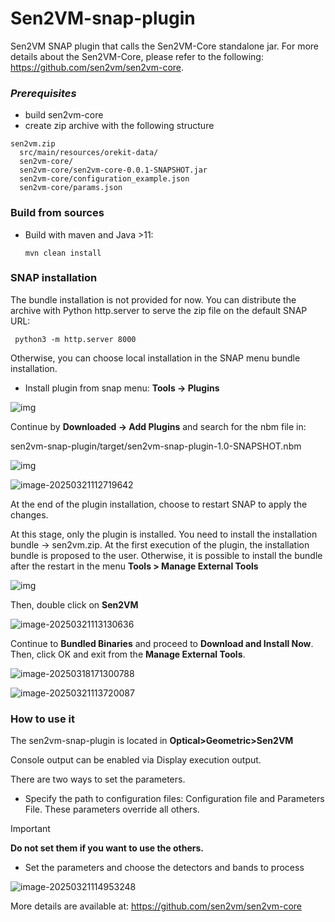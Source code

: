 # Sen2VM-snap-plugin

Sen2VM SNAP plugin that calls the Sen2VM-Core standalone jar. For more details about the Sen2VM-Core, please refer to the following: https://github.com/sen2vm/sen2vm-core.

### *Prerequisites*

* build sen2vm-core
* create zip archive with the following structure
```
sen2vm.zip 
  src/main/resources/orekit-data/ 
  sen2vm-core/
  sen2vm-core/sen2vm-core-0.0.1-SNAPSHOT.jar 
  sen2vm-core/configuration_example.json 
  sen2vm-core/params.json 
```

### Build from sources

* Build with maven and Java >11:

  ``mvn clean install``

###  SNAP installation

The bundle installation is not provided for now. You can distribute the archive with Python http.server to serve the zip file on the default SNAP URL:


``	python3 -m http.server 8000 ``

Otherwise, you can choose local installation in the SNAP menu bundle installation.



* Install plugin from snap menu: **Tools → Plugins** 

![img](doc/images/plugin_menu.png) 

 

 

Continue by  **Downloaded → Add Plugins** and search for the nbm file in:

sen2vm-snap-plugin/target/sen2vm-snap-plugin-1.0-SNAPSHOT.nbm 



![img](doc/images/install_plugin.png) 





![image-20250321112719642](doc/images/install_plugin_menu.png)

At the end of the plugin installation, choose to restart SNAP to apply the changes.



At this stage, only the plugin is installed. You need to install the installation bundle -> sen2vm.zip. At the first execution of the plugin, the installation bundle is proposed to the user. Otherwise, it is possible to install the bundle after the restart in the menu **Tools > Manage External Tools**

![img](doc/images/manager_ext_tools_menu.png) 

 

Then, double click on  **Sen2VM**

![image-20250321113130636](doc/images/manager_ext_tools_view.png)

Continue to **Bundled Binaries** and proceed to **Download and Install Now**. Then, click OK and exit from the **Manage External Tools**.

![image-20250318171300788](doc/images/install_bundle_menu.png) 

![image-20250321113720087](doc/images/manager_ext_tools_view_green.png)

### How to use it

The sen2vm-snap-plugin is located in **Optical>Geometric>Sen2VM**

Console output can be enabled via Display execution output.

There are two ways to set the parameters. 

* Specify the path to configuration files: Configuration file and Parameters File. These parameters override all others.
> [!IMPORTANT]
> **Do not set them if you want to use the others.** 
* Set the parameters and choose the detectors and bands to process



![image-20250321114953248](doc/images/process.png)

More details are available at: https://github.com/sen2vm/sen2vm-core
